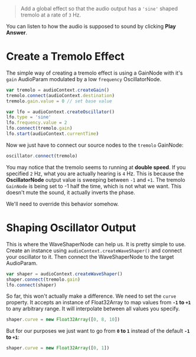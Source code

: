 > Add a global effect so that the audio output has a `'sine'` shaped tremolo at a rate of `3` Hz.

You can listen to how the audio is supposed to sound by clicking **Play Answer**.

# Create a Tremolo Effect

The simple way of creating a tremolo effect is using a GainNode with it's `gain` AudioParam modulated by a low `frequency` OscillatorNode.

```js
var tremolo = audioContext.createGain()
tremolo.connect(audioContext.destination)
tremolo.gain.value = 0 // set base value

var lfo = audioContext.createOscillator()
lfo.type = 'sine'
lfo.frequency.value = 2
lfo.connect(tremolo.gain)
lfo.start(audioContext.currentTime)
```

Now we just have to connect our source nodes to the `tremolo` GainNode:

```js
oscillator.connect(tremolo)
```

You may notice that the tremolo seems to running at **double speed**. If you specified `2` Hz, what you are actually hearing is `4` Hz. This is because the **OscillatorNode** output value is sweeping between `-1` and `+1`. The tremolo `GainNode` is being set to -1 half the time, which is not what we want. This doesn't mute the sound, it actually inverts the phase. 

We'll need to override this behavior somehow.

# Shaping Oscillator Output

This is where the WaveShaperNode can help us. It is pretty simple to use. Create an instance using `audioContext.createWaveShaper()` and connect your oscillator to it. Then connect the WaveShaperNode to the target AudioParam.

```js
var shaper = audioContext.createWaveShaper()
shaper.connect(tremolo.gain)
lfo.connect(shaper)
```

So far, this won't actually make a difference. We need to set the `curve` property. It accepts an instance of Float32Array to map values from **`-1` to `+1`** to any arbitrary range. It will interpolate between all values you specify.

```js
shaper.curve = new Float32Array([0, 8, 10])
```

But for our purposes we just want to go from **`0` to `1`** instead of the default **`-1` to `+1`**:

```js
shaper.curve = new Float32Array([0, 1])
```
